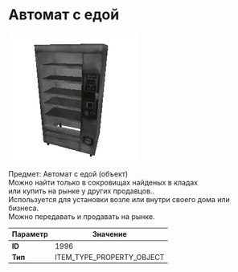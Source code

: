 # Автомат с едой

![Item Image](../img/1996.webp?raw=true)

Предмет: Автомат с едой (объект)<br>Можно найти только в сокровищах найденых в кладах<br>или купить на рынке у других продавцов..<br>Используется для установки возле или внутри своего дома или бизнеса.<br>Можно передавать и продавать на рынке.


| Параметр | Значение |
|----------|----------|
| **ID** | 1996 |
| **Тип** | ITEM_TYPE_PROPERTY_OBJECT |


